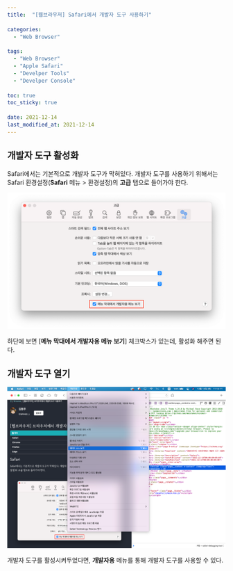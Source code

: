 ```yaml
---
title:  "[웹브라우저] Safari에서 개발자 도구 사용하기"

categories:
  - "Web Browser"

tags:
  - "Web Browser"
  - "Apple Safari"
  - "Develper Tools"
  - "Develper Console"

toc: true
toc_sticky: true

date: 2021-12-14
last_modified_at: 2021-12-14
---
```


## 개발자 도구 활성화

Safari에서는 기본적으로 개발자 도구가 막혀있다. 개발자 도구를 사용하기 위해서는 Safari 환경설정(**Safari** 메뉴 > 환경설정)의 **고급** 탭으로 들어가야 한다.

![Safari's Preference](/assets/images/2021-12-14-safari-preference.png)

하단에 보면 \[**메뉴 막대에서 개발자용 메뉴 보기**\] 체크박스가 있는데, 활성화 해주면 된다.

## 개발자 도구 열기

![](/assets/images/2021-12-14-safari-developer-tool.png)

개발자 도구를 활성시켜두었다면, **개발자용** 메뉴를 통해 개발자 도구를 사용할 수 있다.
